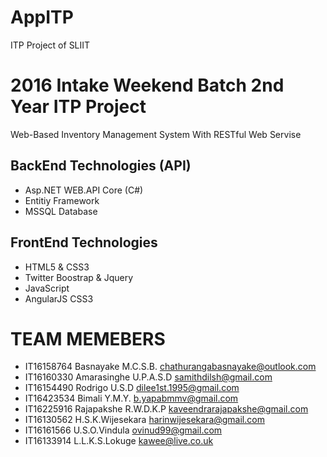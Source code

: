 # AppITP
ITP Project of SLIIT 

2016 Intake Weekend Batch 2nd Year ITP Project
==============================================
Web-Based Inventory Management System 
With RESTful Web Servise

BackEnd Technologies (API)
---------------------
* Asp.NET WEB.API Core (C#)
* Entitiy Framework
* MSSQL Database

FrontEnd Technologies
---------------------
* HTML5 & CSS3
* Twitter Boostrap & Jquery 
* JavaScript 
* AngularJS CSS3 


TEAM MEMEBERS
==============

* IT16158764	  Basnayake M.C.S.B.	    chathurangabasnayake@outlook.com
* IT16160330    Amarasinghe U.P.A.S.D	  samithdilsh@gmail.com
* IT16154490    Rodrigo U.S.D	          dilee1st.1995@gmail.com
* IT16423534    Bimali Y.M.Y.	          b.yapabmmv@gmail.com
* IT16225916    Rajapakshe R.W.D.K.P	  kaveendrarajapakshe@gmail.com
* IT16130562    H.S.K.Wijesekara	      harinwijesekara@gmail.com
* IT16161566    U.S.O.Vindula	          ovinud99@gmail.com
* IT16133914    L.L.K.S.Lokuge	        kawee@live.co.uk
